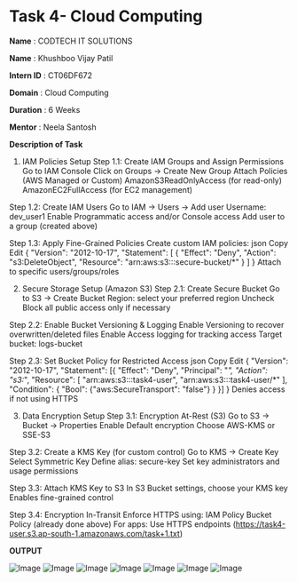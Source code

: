 # Task 4- Cloud Computing

**Name** : CODTECH IT SOLUTIONS

**Name** : Khushboo Vijay Patil

**Intern ID** : CT06DF672

**Domain** : Cloud Computing

**Duration** : 6 Weeks

**Mentor** : Neela Santosh

**Description of Task**

1. IAM Policies Setup
Step 1.1: Create IAM Groups and Assign Permissions
Go to IAM Console
Click on Groups → Create New Group
Attach Policies (AWS Managed or Custom)
AmazonS3ReadOnlyAccess (for read-only)
AmazonEC2FullAccess (for EC2 management)

Step 1.2: Create IAM Users
Go to IAM → Users → Add user
Username: dev_user1
Enable Programmatic access and/or Console access
Add user to a group (created above)

Step 1.3: Apply Fine-Grained Policies
Create custom IAM policies:
json
Copy
Edit
{
  "Version": "2012-10-17",
  "Statement": [
    {
      "Effect": "Deny",
      "Action": "s3:DeleteObject",
      "Resource": "arn:aws:s3:::secure-bucket/*"
    }
  ]
}
Attach to specific users/groups/roles

2. Secure Storage Setup (Amazon S3)
Step 2.1: Create Secure Bucket
Go to S3 → Create Bucket
Region: select your preferred region
Uncheck Block all public access only if necessary

Step 2.2: Enable Bucket Versioning & Logging
Enable Versioning to recover overwritten/deleted files
Enable Access logging for tracking access
Target bucket: logs-bucket

Step 2.3: Set Bucket Policy for Restricted Access
json
Copy
Edit
{
  "Version": "2012-10-17",
  "Statement": [{
    "Effect": "Deny",
    "Principal": "*",
    "Action": "s3:*",
    "Resource": [
      "arn:aws:s3:::task4-user",
      "arn:aws:s3:::task4-user/*"
    ],
    "Condition": {
      "Bool": {"aws:SecureTransport": "false"}
    }
  }]
}
Denies access if not using HTTPS

3. Data Encryption Setup
Step 3.1: Encryption At-Rest (S3)
Go to S3 → Bucket → Properties
Enable Default encryption
Choose AWS-KMS or SSE-S3

Step 3.2: Create a KMS Key (for custom control)
Go to KMS → Create Key
Select Symmetric Key
Define alias: secure-key
Set key administrators and usage permissions

Step 3.3: Attach KMS Key to S3
In S3 Bucket settings, choose your KMS key
Enables fine-grained control 

Step 3.4: Encryption In-Transit
Enforce HTTPS using:
IAM Policy
Bucket Policy (already done above)
For apps: Use HTTPS endpoints (https://task4-user.s3.ap-south-1.amazonaws.com/task+1.txt)

**OUTPUT**

![Image](https://github.com/user-attachments/assets/53b6a7a7-e74b-49d1-a871-c3b212bb1d78)
![Image](https://github.com/user-attachments/assets/6baa0310-a804-4150-a417-37187c6b268f)
![Image](https://github.com/user-attachments/assets/d0d9238f-23bb-497e-b9e6-f38f4e6b3ed2)
![Image](https://github.com/user-attachments/assets/a14bbe09-3009-48b2-90fe-265fffd3f2a5)
![Image](https://github.com/user-attachments/assets/096de4e0-14a4-4660-9a3d-338ddb7a1518)
![Image](https://github.com/user-attachments/assets/ca5a9716-54d7-4da9-889b-bfe61106e44d)
![Image](https://github.com/user-attachments/assets/75ef701a-29f2-4acf-8faf-37e5e84a0d3a)
